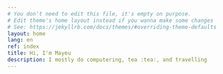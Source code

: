 ```yaml
---
# You don't need to edit this file, it's empty on purpose.
# Edit theme's home layout instead if you wanna make some changes
# See: https://jekyllrb.com/docs/themes/#overriding-theme-defaults
layout: home
lang: en
ref: index
title: Hi, I'm Mayeu
description: I mostly do computering, tea :tea:, and travelling
---
```

